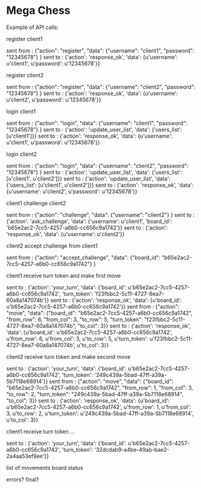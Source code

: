 # Mega Chess

Example of API calls:

register client1

sent from <MagicMock id='4463295440'>: {"action": "register", "data": {"username": "client1", "password": "12345678"} }
sent to <MagicMock id='4463295440'>: {'action': 'response_ok', 'data': {u'username': u'client1', u'password': u'12345678'}}

register client2

sent from <MagicMock id='4463443600'>: {"action": "register", "data": {"username": "client2", "password": "12345678"} }
sent to <MagicMock id='4463443600'>: {'action': 'response_ok', 'data': {u'username': u'client2', u'password': u'12345678'}}

login client1

sent from <MagicMock id='4463295440'>: {"action": "login", "data": {"username": "client1", "password": "12345678"} }
sent to <MagicMock id='4463295440'>: {'action': 'update_user_list', 'data': {'users_list': [u'client1']}}
sent to <MagicMock id='4463295440'>: {'action': 'response_ok', 'data': {u'username': u'client1', u'password': u'12345678'}}

login client2

sent from <MagicMock id='4463443600'>: {"action": "login", "data": {"username": "client2", "password": "12345678"} }
sent to <MagicMock id='4463443600'>: {'action': 'update_user_list', 'data': {'users_list': [u'client1', u'client2']}}
sent to <MagicMock id='4463443600'>: {'action': 'update_user_list', 'data': {'users_list': [u'client1', u'client2']}}
sent to <MagicMock id='4463443600'>: {'action': 'response_ok', 'data': {u'username': u'client2', u'password': u'12345678'}}

client1 challenge client2

sent from <MagicMock id='4463295440'>: {"action": "challenge", "data": {"username": "client2"} }
sent to <MagicMock id='4463443600'>: {'action': 'ask_challenge', 'data': {'username': u'client1', 'board_id': 'b65e2ac2-7cc5-4257-a6b0-cc656c9a1742'}}
sent to <MagicMock id='4463295440'>: {'action': 'response_ok', 'data': {u'username': u'client2'}}

client2 accept challenge from client1

sent from <MagicMock id='4463443600'>: {"action": "accept_challenge", "data": {"board_id": "b65e2ac2-7cc5-4257-a6b0-cc656c9a1742"} }

client1 receive turn token and make first move

sent to <MagicMock id='4463295440'>: {'action': 'your_turn', 'data': {'board_id': u'b65e2ac2-7cc5-4257-a6b0-cc656c9a1742', 'turn_token': 'f23fbbc2-5c11-4727-8ea7-60a8a147074b'}}
sent to <MagicMock id='4463443600'>: {'action': 'response_ok', 'data': {u'board_id': u'b65e2ac2-7cc5-4257-a6b0-cc656c9a1742'}}
sent from <MagicMock id='4463295440'>: {"action": "move", "data": {"board_id": "b65e2ac2-7cc5-4257-a6b0-cc656c9a1742", "from_row": 6, "from_col": 3, "to_row": 5, "turn_token": "f23fbbc2-5c11-4727-8ea7-60a8a147074b", "to_col": 3}}
sent to <MagicMock id='4463295440'>: {'action': 'response_ok', 'data': {u'board_id': u'b65e2ac2-7cc5-4257-a6b0-cc656c9a1742', u'from_row': 6, u'from_col': 3, u'to_row': 5, u'turn_token': u'f23fbbc2-5c11-4727-8ea7-60a8a147074b', u'to_col': 3}}


client2 receive turn token and make second move

sent to <MagicMock id='4463443600'>: {'action': 'your_turn', 'data': {'board_id': u'b65e2ac2-7cc5-4257-a6b0-cc656c9a1742', 'turn_token': '249c439a-5bad-47ff-a39a-5b7118e68914'}}
sent from <MagicMock id='4463443600'>: {"action": "move", "data": {"board_id": "b65e2ac2-7cc5-4257-a6b0-cc656c9a1742", "from_row": 1, "from_col": 3, "to_row": 2, "turn_token": "249c439a-5bad-47ff-a39a-5b7118e68914", "to_col": 3}}
sent to <MagicMock id='4463443600'>: {'action': 'response_ok', 'data': {u'board_id': u'b65e2ac2-7cc5-4257-a6b0-cc656c9a1742', u'from_row': 1, u'from_col': 3, u'to_row': 2, u'turn_token': u'249c439a-5bad-47ff-a39a-5b7118e68914', u'to_col': 3}}

client1 receive turn token ...

sent to <MagicMock id='4463295440'>: {'action': 'your_turn', 'data': {'board_id': u'b65e2ac2-7cc5-4257-a6b0-cc656c9a1742', 'turn_token': '32dcdab9-a4be-49ab-bae2-2a4aa53ef9ee'}}

list of movements
board status

errors?
final?
